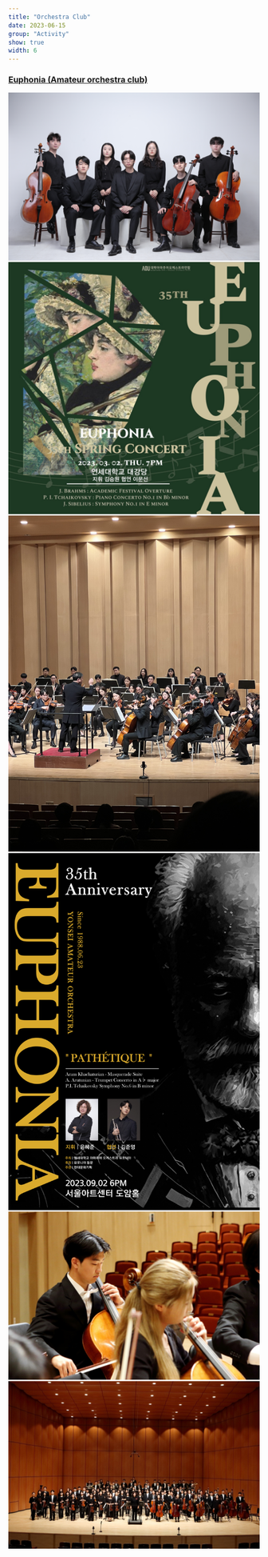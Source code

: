```yaml
---
title: "Orchestra Club"
date: 2023-06-15
group: "Activity"
show: true
width: 6
---
```

### [Euphonia (Amateur orchestra club)](https://www.youtube.com/@euphonia_yonsei)


<div class="scroll-gallery">
  <img src="/assets/images/orchestra1.jpg" alt="">
  <img src="/assets/images/orchestra2.jpg" alt="">
  <img src="/assets/images/orchestra3.jpg" alt="">
  <img src="/assets/images/orchestra4.png" alt="">
  <img src="/assets/images/orchestra5.jpg" alt="">
  <img src="/assets/images/orchestra6.jpg" alt="">
</div>
